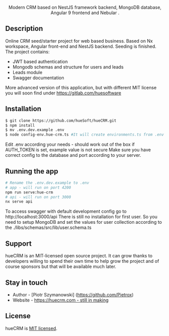 <p align="center">Modern CRM based on NestJS framework backend, MongoDB database, Angular 9 frontend and Nebular </a>.</p>



## Description

Online CRM seed/starter project for web based business. Based on Nx workspace, Angular front-end and NestJS backend.
Seeding is finished. The project contains:

- JWT based authentication
- Mongodb schemas and structure for users and leads
- Leads module
- Swagger documentation

More advanced version of this application, but with different MIT license you will soon find under https://gitlab.com/huesoftware

## Installation

```bash
$ git clone https://github.com/hueSoft/hueCRM.git
$ npm install
$ mv .env.dev.example .env
$ node config-env.hue-crm.ts #It will create environments.ts from .env file

```

Edit .env according your needs - should work out of the box if AUTH_TOKEN is set, example value is not secure
Make sure you have correct config to the database and port according to your server.

## Running the app

```bash
# Rename the .env.dev.example to .env
# app - will run on port 4200
npm run serve:hue-crm
# api - will run on port 3000
nx serve api 

```
To access swagger with default development config go to http://localhost:3000/api
There is still no installation for first user. So you need to setup MongoDB and set the values for user collection according to the ./libs/schemas/src/lib/user.schema.ts
## Support

hueCRM is an MIT-licensed open source project. It can grow thanks to developers willing to spend their own time to help grow the project and of course sponsors but that will be available much later.

## Stay in touch

- Author - [Piotr Szymanowski] (https://github.com/Pietrox)
- Website - [https://huecrm.com - still in making](https://huecrm.com/)

## License

  hueCRM is [MIT licensed](LICENSE).
